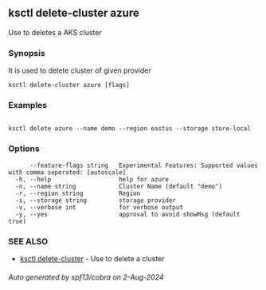 ## ksctl delete-cluster azure

Use to deletes a AKS cluster

### Synopsis

It is used to delete cluster of given provider

```
ksctl delete-cluster azure [flags]
```

### Examples

```

ksctl delete azure --name demo --region eastus --storage store-local

```

### Options

```
      --feature-flags string   Experimental Features: Supported values with comma seperated: [autoscale]
  -h, --help                   help for azure
  -n, --name string            Cluster Name (default "demo")
  -r, --region string          Region
  -s, --storage string         storage provider
  -v, --verbose int            for verbose output
  -y, --yes                    approval to avoid showMsg (default true)
```

### SEE ALSO

* [ksctl delete-cluster](ksctl_delete-cluster.md)	 - Use to delete a cluster

###### Auto generated by spf13/cobra on 2-Aug-2024
